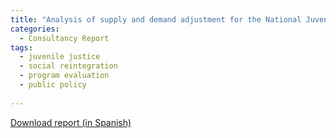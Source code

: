 ```yaml
---
title: "Analysis of supply and demand adjustment for the National Juvenile Justice Social Reintegration Service in Chile"
categories:
  - Consultancy Report
tags:
  - juvenile justice
  - social reintegration
  - program evaluation
  - public policy
  
---
```

[Download report (in Spanish)](https://github.com/alvaroeh/alvaroeh.github.io/blob/master/assets/Informe_Demanda_y_Anexos_25012021.pdf)
